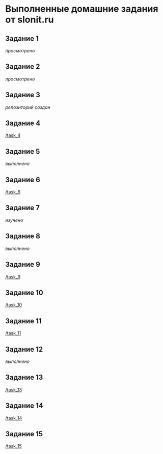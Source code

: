 # Выполненные домашние задания от slonit.ru

## Задание 1
*просмотрено*

## Задание 2
*просмотрено*

## Задание 3
*репозиторий создан*

## Задание 4
[/task_4](https://github.com/ivan-14-trifonov/slonit/tree/master/task_4)

## Задание 5
*выполнено*

## Задание 6
[/task_6](https://github.com/ivan-14-trifonov/slonit/tree/master/task_6)

## Задание 7
*изучено*

## Задание 8
*выполнено*

## Задание 9
[/task_9](https://github.com/ivan-14-trifonov/slonit/tree/master/task_9)

## Задание 10
[/task_10](https://github.com/ivan-14-trifonov/slonit/tree/master/task_10)

## Задание 11
[/task_11](https://github.com/ivan-14-trifonov/slonit/tree/master/task_11)

## Задание 12
*выполнено*

## Задание 13
[/task_13](https://github.com/ivan-14-trifonov/slonit/tree/master/task_13)

## Задание 14
[/task_14](https://github.com/ivan-14-trifonov/slonit/tree/master/task_14)

## Задание 15
[/task_15](https://github.com/ivan-14-trifonov/slonit/tree/master/task_15)